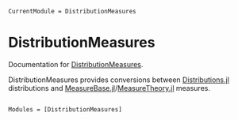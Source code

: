 ```@meta
CurrentModule = DistributionMeasures
```

# DistributionMeasures

Documentation for [DistributionMeasures](https://github.com/cscherrer/DistributionMeasures.jl).

DistributionMeasures provides conversions between
[Distributions.jl](https://github.com/JuliaStats/Distributions.jl) distributions and
[MeasureBase.jl](https://github.com/cscherrer/MeasureBase.jl)/[MeasureTheory.jl](https://github.com/cscherrer/MeasureTheory.jl) measures.


```@index
```

```@autodocs
Modules = [DistributionMeasures]
```
